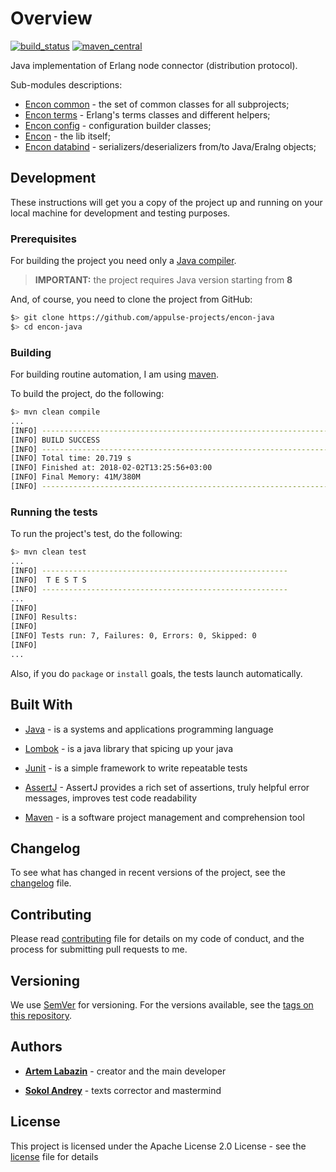 # Overview

[![build_status](https://travis-ci.org/appulse-projects/encon-java.svg?branch=master)](https://travis-ci.org/appulse-projects/encon-java)
[![maven_central](https://maven-badges.herokuapp.com/maven-central/io.appulse.encon/encon/badge.svg)](https://maven-badges.herokuapp.com/maven-central/io.appulse.encon/encon)

Java implementation of Erlang node connector (distribution protocol).

Sub-modules descriptions:

- [Encon common](./encon-common/README.md) - the set of common classes for all subprojects;
- [Encon terms](./encon-terms/README.md) - Erlang's terms classes and different helpers;
- [Encon config](./encon-config/README.md) - configuration builder classes;
- [Encon](./encon/README.md) - the lib itself;
- [Encon databind](./encon-databind/README.md) - serializers/deserializers from/to Java/Eralng objects;

## Development

These instructions will get you a copy of the project up and running on your local machine for development and testing purposes.

### Prerequisites

For building the project you need only a [Java compiler](http://www.oracle.com/technetwork/java/javase/downloads/index.html).

> **IMPORTANT:** the project requires Java version starting from **8**

And, of course, you need to clone the project from GitHub:

```bash
$> git clone https://github.com/appulse-projects/encon-java
$> cd encon-java
```

### Building

For building routine automation, I am using [maven](https://maven.apache.org).

To build the project, do the following:

```bash
$> mvn clean compile
...
[INFO] ------------------------------------------------------------------------
[INFO] BUILD SUCCESS
[INFO] ------------------------------------------------------------------------
[INFO] Total time: 20.719 s
[INFO] Finished at: 2018-02-02T13:25:56+03:00
[INFO] Final Memory: 41M/380M
[INFO] ------------------------------------------------------------------------
```

### Running the tests

To run the project's test, do the following:

```bash
$> mvn clean test
...
[INFO] -------------------------------------------------------
[INFO]  T E S T S
[INFO] -------------------------------------------------------
...
[INFO]
[INFO] Results:
[INFO]
[INFO] Tests run: 7, Failures: 0, Errors: 0, Skipped: 0
[INFO]
...
```

Also, if you do `package` or `install` goals, the tests launch automatically.

## Built With

* [Java](http://www.oracle.com/technetwork/java/javase) - is a systems and applications programming language

* [Lombok](https://projectlombok.org) - is a java library that spicing up your java

* [Junit](http://junit.org/junit4/) - is a simple framework to write repeatable tests

* [AssertJ](http://joel-costigliola.github.io/assertj/) - AssertJ provides a rich set of assertions, truly helpful error messages, improves test code readability

* [Maven](https://maven.apache.org) - is a software project management and comprehension tool

## Changelog

To see what has changed in recent versions of the project, see the [changelog](./CHANGELOG.md) file.

## Contributing

Please read [contributing](./CONTRIBUTING.md) file for details on my code of conduct, and the process for submitting pull requests to me.

## Versioning

We use [SemVer](http://semver.org/) for versioning. For the versions available, see the [tags on this repository](https://github.com/appulse-projects/encon-java/tags).

## Authors

* **[Artem Labazin](https://github.com/xxlabaza)** - creator and the main developer

* **[Sokol Andrey](https://github.com/SokolAndrey)** - texts corrector and mastermind

## License

This project is licensed under the Apache License 2.0 License - see the [license](./LICENSE) file for details
